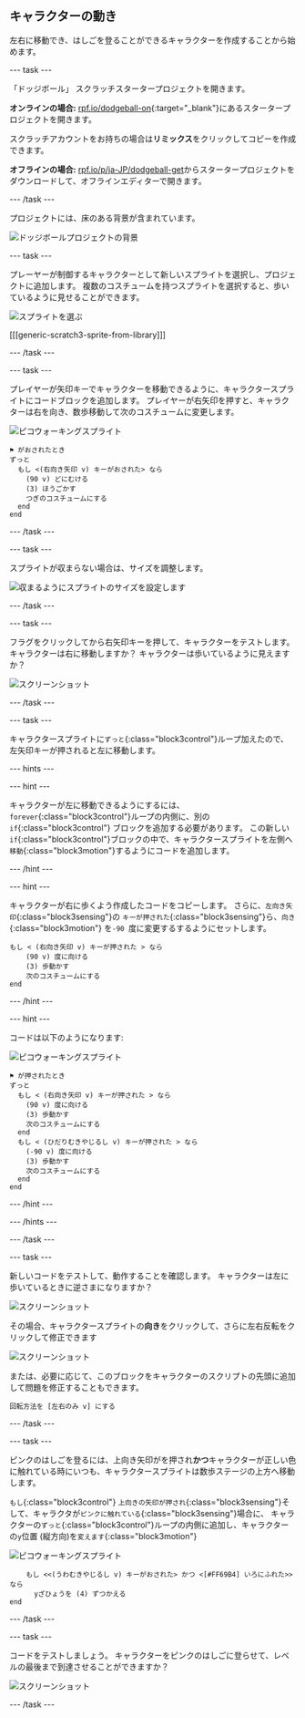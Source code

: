 ## キャラクターの動き

左右に移動でき、はしごを登ることができるキャラクターを作成することから始めます。

--- task ---

「ドッジボール」 スクラッチスタータープロジェクトを開きます。

**オンラインの場合:** [rpf.io/dodgeball-on](http://rpf.io/dodgeball-on){:target="_blank"}にあるスタータープロジェクトを開きます。

スクラッチアカウントをお持ちの場合は**リミックス**をクリックしてコピーを作成できます。

**オフラインの場合:** [rpf.io/p/ja-JP/dodgeball-get](http://rpf.io/p/ja-JP/dodgeball-get)からスタータープロジェクトをダウンロードして、オフラインエディターで開きます。

--- /task ---

プロジェクトには、床のある背景が含まれています。

![ドッジボールプロジェクトの背景](images/dodge-background.png)

--- task ---

プレーヤーが制御するキャラクターとして新しいスプライトを選択し、プロジェクトに追加します。 複数のコスチュームを持つスプライトを選択すると、歩いているように見せることができます。

![スプライトを選ぶ](images/dodge-characters.png)

[[[generic-scratch3-sprite-from-library]]]

--- /task ---

--- task ---

プレイヤーが矢印キーでキャラクターを移動できるように、キャラクタースプライトにコードブロックを追加します。 プレイヤーが右矢印を押すと、キャラクターは右を向き、数歩移動して次のコスチュームに変更します。

![ピコウォーキングスプライト](images/pico_walking_sprite.png)

```blocks3
⚑ がおされたとき
ずっと 
  もし <(右向き矢印 v) キーがおされた> なら 
    (90 v) どにむける
    (3) ほうごかす
    つぎのコスチュームにする
  end
end
```

--- /task ---

--- task ---

スプライトが収まらない場合は、サイズを調整します。

![収まるようにスプライトのサイズを設定します](images/dodge-sprite-size-annotated.png)

--- /task ---

--- task ---

フラグをクリックしてから右矢印キーを押して、キャラクターをテストします。 キャラクターは右に移動しますか？ キャラクターは歩いているように見えますか？

![スクリーンショット](images/dodge-walking.png)

--- /task ---

--- task ---

キャラクタースプライトに`ずっと`{:class="block3control"}ループ加えたので、左矢印キーが押されると左に移動します。

--- hints ---


--- hint ---

キャラクターが左に移動できるようにするには、 `forever`{:class="block3control"}ループの内側に、別の `if`{:class="block3control"} ブロックを追加する必要があります。 この新しい `if`{:class="block3control"}ブロックの中で、キャラクタースプライトを左側へ`移動`{:class="block3motion"}するようにコードを追加します。

--- /hint ---

--- hint ---

キャラクターが右に歩くよう作成したコードをコピーします。 さらに、`左向き矢印`{:class="block3sensing"}の `キーが押された`{:class="block3sensing"}ら、`向き`{:class="block3motion"} を`-90 `度に変更するするようにセットします。

```blocks3
もし < (右向き矢印 v) キーが押された > なら
    (90 v) 度に向ける
    (3) 歩動かす
    次のコスチュームにする
end
```

--- /hint ---

--- hint ---

コードは以下のようになります:

![ピコウォーキングスプライト](images/pico_walking_sprite.png)

```blocks3
⚑ が押されたとき
ずっと 
  もし < (右向き矢印 v) キーが押された > なら 
    (90 v) 度に向ける
    (3) 歩動かす
    次のコスチュームにする
  end
  もし < (ひだりむきやじるし v) キーが押された > なら
    (-90 v) 度に向ける
    (3) 歩動かす
    次のコスチュームにする
  end
end
```

--- /hint ---

--- /hints ---

--- /task ---

--- task ---

新しいコードをテストして、動作することを確認します。 キャラクターは左に歩いているときに逆さまになりますか？

![スクリーンショット](images/dodge-upside-down.png)

その場合、キャラクタースプライトの**向き**をクリックして、さらに左右反転をクリックして修正できます

![スクリーンショット](images/dodge-left-right-annotated.png)

または、必要に応じて、このブロックをキャラクターのスクリプトの先頭に追加して問題を修正することもできます。

```blocks3
回転方法を [左右のみ v] にする
```

--- /task ---

--- task ---

ピンクのはしごを登るには、上向き矢印がを押され**かつ**キャラクターが正しい色に触れている時にいつも、キャラクタースプライトは数歩ステージの上方へ移動します。

`もし`{:class="block3control"} `上向きの矢印が押され`{:class="block3sensing"}そして、キャラクタが`ピンクに触れている`{:class="block3sensing"}場合に、 キャラクターの`ずっと`{:class="block3control"}ループの内側に追加し、キャラクターの`y`位置 (縦方向)を`変えます`{:class="block3motion"}

![ピコウォーキングスプライト](images/pico_walking_sprite.png)

```blocks3
    もし <<(うわむきやじるし v) キーがおされた> かつ <[#FF69B4] いろにふれた>> なら 
      yざひょうを (4) ずつかえる
end
```

--- /task ---

--- task ---

コードをテストしましょう。 キャラクターをピンクのはしごに登らせて、レベルの最後まで到達させることができますか？

![スクリーンショット](images/dodge-test-character.png)

--- /task ---